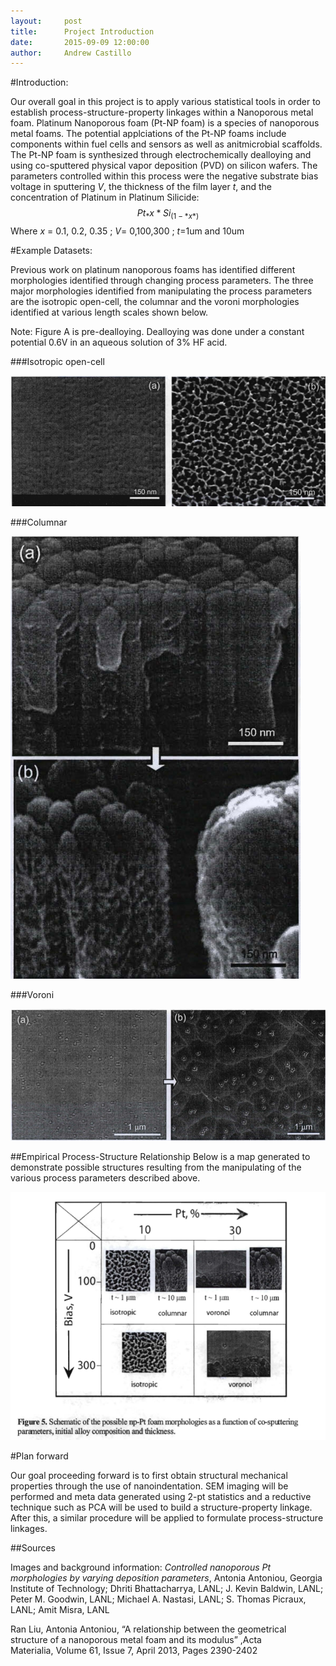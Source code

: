 ```yaml
---
layout:     post
title:      Project Introduction
date:       2015-09-09 12:00:00
author:     Andrew Castillo
---
```

<!-- Start Writing Below in Markdown -->

#Introduction:

Our overall goal in this project is to apply various statistical tools in order to establish process-structure-property linkages
within a Nanoporous metal foam. Platinum Nanoporous foam (Pt-NP foam) is a species of nanoporous metal foams. The potential applciations of the Pt-NP foams include components within fuel cells and sensors as well as anitmicrobial scaffolds. The Pt-NP foam is synthesized through electrochemically dealloying 
and using co-sputtered physical vapor deposition (PVD) on silicon wafers. The parameters controlled within this process were the negative
substrate bias voltage in sputtering *V*, the thickness of the film layer *t*, and the concentration of Platinum in Platinum Silicide: $$ Pt_*x*Si_(1-*x*) $$ Where *x* = 0.1, 0.2, 0.35 ; *V*= 0,100,300 ; *t*=1um and 10um  

#Example Datasets:

Previous work on platinum nanoporous foams has identified different morphologies identified through changing process parameters. The three major morphologies identified from manipulating the process parameters are 
the isotropic open-cell, the columnar and the voroni morphologies identified at various length scales shown below. 

Note: Figure A is pre-dealloying. Dealloying was done under a constant potential 0.6V in an aqueous solution of 3% HF acid. 

###Isotropic open-cell

![Isotropic Open-cell](/img/Post_1/IsotropicMorphology.PNG)

###Columnar

![Columnar Morphology](/img/Post_1/ColumnarMorphology.PNG)

###Voroni

![Voroni Morphology](/img/Post_1/VoroniMorphology.PNG)


##Empirical Process-Structure Relationship
Below is a map generated to demonstrate possible structures resulting from the manipulating of the various process parameters described above.
 
![Empirical Manufacturing Process](/img/Post_1/Manufacturing.PNG)

#Plan forward

Our goal proceeding forward is to first obtain structural mechanical properties through the use of nanoindentation. SEM imaging will be performed and meta data generated using 2-pt statistics and a reductive technique such as PCA will be used to build a structure-property linkage. After this, a similar procedure will be applied to formulate process-structure linkages.

##Sources

Images and background information: *Controlled nanoporous Pt morphologies by varying deposition parameters*, Antonia Antoniou, Georgia Institute of Technology; Dhriti Bhattacharrya, LANL; J. Kevin Baldwin, LANL; Peter M. Goodwin, LANL; Michael A. Nastasi, LANL; S. Thomas Picraux, LANL; Amit Misra, LANL

Ran Liu, Antonia Antoniou, “A relationship between the geometrical structure of a nanoporous metal foam and its modulus” ,Acta Materialia, Volume 61, Issue 7, April 2013, Pages 2390-2402



